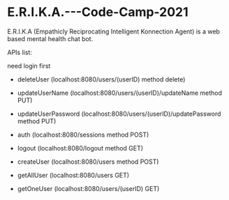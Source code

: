 # E.R.I.K.A.---Code-Camp-2021
E.R.I.K.A (Empathicly Reciprocating Intelligent Konnection Agent) is a web based mental health chat bot.


APIs list:

need login first
- deleteUser (localhost:8080/users/(userID) method delete) 
- updateUserName (localhost:8080/users/(userID)/updateName method PUT)
- updateUserPassword (localhost:8080/users/(userID)/updatePassword method PUT)

- auth (localhost:8080/sessions method POST)
- logout (localhost:8080/logout method GET)
- createUser (localhost:8080/users method POST)
- getAllUser (localhost:8080/users GET)
- getOneUser (localhost:8080/users/(userID) GET)
